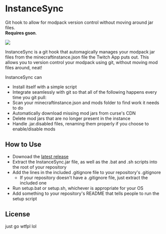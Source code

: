 # InstanceSync
Git hook to allow for modpack version control without moving around jar files.  
**Requires gson**.

![](https://i.imgur.com/t4PXzQ7.png)

InstanceSync is a git hook that automagically manages your modpack jar files from the minecraftinstance.json file the Twitch App puts out. This allows you to version control your modpack using git, without moving mod files around, neat!

InstanceSync can
* Install itself with a simple script
* Integrate seamlessly with git so that all of the following happens every time you git pull:
* Scan your minecraftinstance.json and mods folder to find work it needs to do
* Automatically download missing mod jars from curse's CDN
* Delete mod jars that are no longer present in the instance
* Handle .jar.disabled files, renaming them properly if you choose to enable/disable mods

## How to Use

* Downoad the [latest release](https://github.com/Vazkii/InstanceSync/releases)
* Extract the InstanceSync.jar file, as well as the .bat and .sh scripts into the root of your repository
* Add the lines in the included .gitignore file to your repository's .gitignore
  * If your repository doesn't have a .gitignore file, just extract the included one
* Run  setup.bat or setup.sh, whichever is appropriate for your OS
* Add something to your repository's README that tells people to run the setup script

## License
just go wtfpl lol

